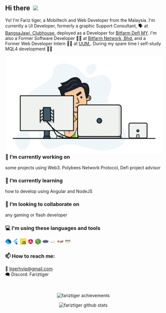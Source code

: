 ## Hi there &nbsp;![](https://visitor-badge.glitch.me/badge?page_id=boringdeveloper.boringdeveloper)

Yo! I'm Fariz tiger, a Mobiltech and Web Developer from the Malaysia. I'm currently a UI Developer, formerly a graphic Support Consultant, :speaking_head: at [BangsaJawi, Clubhouse.](https://bitstact/) deployed as a Developer for [Bitfarm Defi MY](https://fariztiger.Bitfarm.Networt/). I'm also a Former Software Developer :man_technologist: at [Bitfarm Network, Bhd.](http://www.bitfarm.network/) and a Former Web Developer Intern :man_student: at [UUM.](https://www.uumnc.com/). During my spare time I self-study MQL4 development :man_teacher:

<img align="right" alt="Developer GIF" src="https://github.com/boringdeveloper/boringdeveloper/blob/master/developer.gif?raw=true" width="500" height="auto" />

### 🔭 I’m currently working on
some projects using Web3. Polybees Network Protocol, Defi project advisor

### 🌱 I’m currently learning
how to develop using Angular and NodeJS

### 👯 I’m looking to collaborate on
any gaming or flash developer

### 💻 I'm using these languages and tools
<code><img height="20" src="https://raw.githubusercontent.com/github/explore/80688e429a7d4ef2fca1e82350fe8e3517d3494d/topics/dart/dart.png"></code>
<code><img height="20" src="https://raw.githubusercontent.com/github/explore/80688e429a7d4ef2fca1e82350fe8e3517d3494d/topics/flutter/flutter.png"></code>
<code><img height="20" src="https://raw.githubusercontent.com/github/explore/80688e429a7d4ef2fca1e82350fe8e3517d3494d/topics/javascript/javascript.png"></code>
<code><img height="20" src="https://raw.githubusercontent.com/github/explore/80688e429a7d4ef2fca1e82350fe8e3517d3494d/topics/angular/angular.png"></code>
<code><img height="20" src="https://raw.githubusercontent.com/github/explore/80688e429a7d4ef2fca1e82350fe8e3517d3494d/topics/nodejs/nodejs.png"></code>
<code><img height="20" src="https://raw.githubusercontent.com/github/explore/80688e429a7d4ef2fca1e82350fe8e3517d3494d/topics/php/php.png"></code>
<code><img height="20" src="https://raw.githubusercontent.com/github/explore/80688e429a7d4ef2fca1e82350fe8e3517d3494d/topics/mysql/mysql.png"></code>
<code><img height="20" src="https://raw.githubusercontent.com/github/explore/80688e429a7d4ef2fca1e82350fe8e3517d3494d/topics/git/git.png"></code>
<code><img height="20" src="https://raw.githubusercontent.com/github/explore/80688e429a7d4ef2fca1e82350fe8e3517d3494d/topics/aws/aws.png"></code>

### 📫 How to reach me:
📧 tigerhyip@gmail.com  
🗨️ Discord: Fariztiger  


<br />

<p align="center"> <img src="https://github-profile-trophy.vercel.app/?username=fariztiger&theme=nord&no-frame=true" alt="fariztiger achievements" /> </p>

<p align="center"> <img src="https://github-readme-stats.vercel.app/api?username=fariztiger&show_icons=true&theme=dracula" alt="fariztiger github stats" /> </p>

